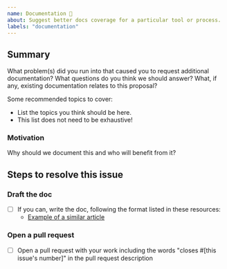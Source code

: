 ```yaml
---
name: Documentation 📝
about: Suggest better docs coverage for a particular tool or process.
labels: "documentation"
---
```


<!--
  To make it easier for us to help you, please include as much useful information as possible.

  Useful Links:
  - Wiki: https://docs.garak.ai/garak
  - Code reference: https://reference.garak.ai/

  Before opening a new issue, please search existing issues https://github.com/NVIDIA/garak/issues
-->

## Summary

What problem(s) did you run into that caused you to request additional documentation? What questions do you think we should answer? What, if any, existing documentation relates to this proposal?

Some recommended topics to cover:

- List the topics you think should be here.
- This list does not need to be exhaustive!

### Motivation

Why should we document this and who will benefit from it?

## Steps to resolve this issue

<!-- Your suggestion may require additional steps. Remember to add any relevant labels. Note that you'll need to fill in the link to a similar article as well as the correct section. Don't worry if you're not yet sure about these, especially if this is a brand new topic! -->

### Draft the doc

- [ ] If you can, write the doc, following the format listed in these resources:
  - [Example of a similar article]()

### Open a pull request

- [ ] Open a pull request with your work including the words "closes #[this issue's number]" in the pull request description